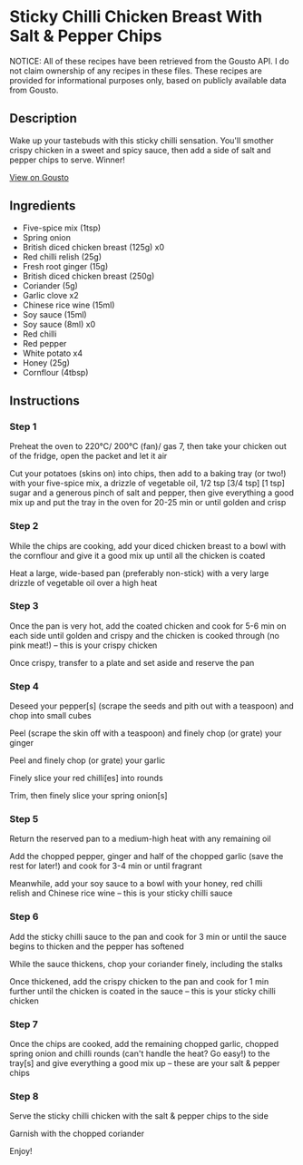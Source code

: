 # Sticky Chilli Chicken Breast With Salt & Pepper Chips

NOTICE: All of these recipes have been retrieved from the Gousto API. I do not claim ownership of any recipes in these files. These recipes are provided for informational purposes only, based on publicly available data from Gousto.

## Description

Wake up your tastebuds with this sticky chilli sensation. You'll smother crispy chicken in a sweet and spicy sauce, then add a side of salt and pepper chips to serve. Winner!

[View on Gousto](https://www.gousto.co.uk/recipes/cookbook/sticky-chilli-chicken-breast-with-salt-pepper-chips)

## Ingredients

- Five-spice mix (1tsp)
- Spring onion
- British diced chicken breast (125g) x0
- Red chilli relish (25g)
- Fresh root ginger (15g)
- British diced chicken breast (250g)
- Coriander (5g)
- Garlic clove x2
- Chinese rice wine (15ml)
- Soy sauce (15ml)
- Soy sauce (8ml) x0
- Red chilli
- Red pepper
- White potato x4
- Honey (25g)
- Cornflour (4tbsp)

## Instructions


### Step 1

Preheat the oven to 220°C/ 200°C (fan)/ gas 7, then take your chicken out of the fridge, open the packet and let it air

Cut your potatoes (skins on) into chips, then add to a baking tray (or two!) with your five-spice mix, a drizzle of vegetable oil, 1/2 tsp<span class="text-purple"> [3/4 tsp]</span> <span class="text-danger">[1 tsp]</span> sugar and a generous pinch of salt and pepper, then give everything a good mix up and put the tray in the oven for 20-25 min or until golden and crisp


### Step 2

While the chips are cooking, add your diced chicken breast to a bowl with the cornflour and give it a good mix up until all the chicken is coated

Heat a large, wide-based pan (preferably non-stick) with a very large drizzle of vegetable oil over a high heat


### Step 3

Once the pan is very hot, add the coated chicken and cook for 5-6 min on each side until golden and crispy and the chicken is cooked through (no pink meat!) – this is your crispy chicken

Once crispy, transfer to a plate and set aside and reserve the pan


### Step 4

Deseed your pepper[s] (scrape the seeds and pith out with a teaspoon) and chop into small cubes

Peel (scrape the skin off with a teaspoon) and finely chop (or grate) your ginger

Peel and finely chop (or grate) your garlic

Finely slice your red chilli[es] into rounds

Trim, then finely slice your spring onion[s]


### Step 5

Return the reserved pan to a medium-high heat with any remaining oil

Add the chopped pepper, ginger and half of the chopped garlic (save the rest for later!) and cook for 3-4 min or until fragrant

Meanwhile, add your soy sauce to a bowl with your honey, red chilli relish and Chinese rice wine – this is your sticky chilli sauce


### Step 6

Add the sticky chilli sauce to the pan and cook for 3 min or until the sauce begins to thicken and the pepper has softened

While the sauce thickens, chop your coriander finely, including the stalks

Once thickened, add the crispy chicken to the pan and cook for 1 min further until the chicken is coated in the sauce – this is your sticky chilli chicken


### Step 7

Once the chips are cooked, add the remaining chopped garlic, chopped spring onion and chilli rounds (can't handle the heat? Go easy!) to the tray[s] and give everything a good mix up – these are your salt & pepper chips

### Step 8

Serve the sticky chilli chicken with the salt & pepper chips to the side

Garnish with the chopped coriander

Enjoy!

